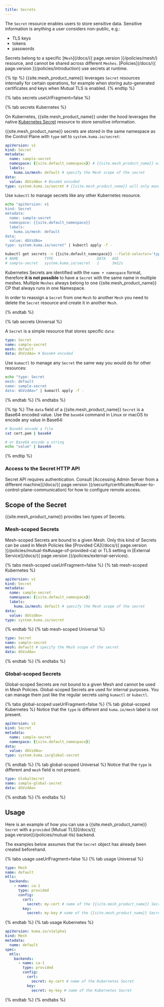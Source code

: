 ```yaml
---
title: Secrets
---
```


The `Secret` resource enables users to store sensitive data.
Sensitive information is anything a user considers non-public, e.g.:

- TLS keys
- tokens
- passwords

Secrets belong to a specific [`Mesh`](/docs/{{ page.version }}/policies/mesh/) resource, and cannot be shared across different `Meshes`.
[Policies](/docs/{{ page.version }}/policies/introduction) use secrets at runtime.

{% tip %}
{{site.mesh_product_name}} leverages `Secret` resources internally for certain operations,
for example when storing auto-generated certificates and keys when Mutual TLS is enabled.
{% endtip %}

{% tabs secrets useUrlFragment=false %}

{% tab secrets Kubernetes %}

On Kubernetes, {{site.mesh_product_name}} under the hood leverages the native [Kubernetes Secret](https://kubernetes.io/docs/concepts/configuration/secret/) resource to store sensitive information.

{{site.mesh_product_name}} secrets are stored in the same namespace as the Control Plane with `type` set to `system.kuma.io/secret`:

```yaml
apiVersion: v1
kind: Secret
metadata:
  name: sample-secret
  namespace: {{site.default_namespace}} # {{site.mesh_product_name}} will only manage secrets in the same namespace as the CP
  labels:
    kuma.io/mesh: default # specify the Mesh scope of the secret
data:
  value: dGVzdAo= # Base64 encoded
type: system.kuma.io/secret # {{site.mesh_product_name}} will only manage secrets of this type
```

Use `kubectl` to manage secrets like any other Kubernetes resource.

```sh
echo "apiVersion: v1
kind: Secret
metadata:
  name: sample-secret
  namespace: {{site.default_namespace}}
  labels:
    kuma.io/mesh: default
data:
  value: dGVzdAo=
type: system.kuma.io/secret" | kubectl apply -f -

kubectl get secrets -n {{site.default_namespace}} --field-selector='type=system.kuma.io/secret'
# NAME            TYPE                    DATA   AGE
# sample-secret   system.kuma.io/secret   1      3m12s
```

Kubernetes Secrets are identified with the `name + namespace` format,
therefore **it is not possible** to have a `Secret` with the same name in multiple meshes.
Multiple `Meshes` always belong to one {{site.mesh_product_name}} CP that always runs in one Namespace.

In order to reassign a `Secret` from one `Mesh` to another `Mesh` you need to delete the `Secret` resource and create it in another `Mesh`.

{% endtab %}

{% tab secrets Universal %}

A `Secret` is a simple resource that stores specific `data`:

```yaml
type: Secret
name: sample-secret
mesh: default
data: dGVzdAo= # Base64 encoded
```

Use `kumactl` to manage any `Secret` the same way you would do for other resources:

```sh
echo "type: Secret
mesh: default
name: sample-secret
data: dGVzdAo=" | kumactl apply -f -
```

{% endtab %}
{% endtabs %}

{% tip %}
The `data` field of a {{site.mesh_product_name}} `Secret` is a Base64 encoded value.
Use the `base64` command in Linux or macOS to encode any value in Base64:

```sh
# Base64 encode a file
cat cert.pem | base64

# or Base64 encode a string
echo "value" | base64
```

{% endtip %}

### Access to the Secret HTTP API

Secret API requires authentication.
Consult [Accessing Admin Server from a different machine](/docs/{{ page.version }}/security/certificates/#user-to-control-plane-communication) for how to configure remote access.

## Scope of the Secret

{{site.mesh_product_name}} provides two types of Secrets.

### Mesh-scoped Secrets

Mesh-scoped Secrets are bound to a given Mesh.
Only this kind of Secrets can be used in Mesh Policies like [Provided CA](/docs/{{ page.version }}/policies/mutual-tls#usage-of-provided-ca) or TLS setting in [External Service](/docs/{{ page.version }}/policies/external-services).

{% tabs mesh-scoped useUrlFragment=false %}
{% tab mesh-scoped Kubernetes %}

```yaml
apiVersion: v1
kind: Secret
metadata:
  name: sample-secret
  namespace: {{site.default_namespace}}
  labels:
    kuma.io/mesh: default # specify the Mesh scope of the secret
data:
  value: dGVzdAo=
type: system.kuma.io/secret
```

{% endtab %}
{% tab mesh-scoped Universal %}

```yaml
type: Secret
name: sample-secret
mesh: default # specify the Mesh scope of the secret
data: dGVzdAo=
```

{% endtab %}
{% endtabs %}

### Global-scoped Secrets

Global-scoped Secrets are not bound to a given Mesh and cannot be used in Mesh Policies.
Global-scoped Secrets are used for internal purposes.
You can manage them just like the regular secrets using `kumactl` or `kubectl`.

{% tabs global-scoped useUrlFragment=false %}
{% tab global-scoped Kubernetes %}
Notice that the `type` is different and `kuma.io/mesh` label is not present.

```yaml
apiVersion: v1
kind: Secret
metadata:
  name: sample-secret
  namespace: {{site.default_namespace}}
data:
  value: dGVzdAo=
type: system.kuma.io/global-secret
```

{% endtab %}
{% tab global-scoped Universal %}
Notice that the `type` is different and `mesh` field is not present.

```yaml
type: GlobalSecret
name: sample-global-secret
data: dGVzdAo=
```

{% endtab %}
{% endtabs %}

## Usage

Here is an example of how you can use a {{site.mesh_product_name}} `Secret` with a `provided` [Mutual TLS](/docs/{{ page.version}}/policies/mutual-tls) backend.

The examples below assumes that the `Secret` object has already been created beforehand.

{% tabs usage useUrlFragment=false %}
{% tab usage Universal %}

```yaml
type: Mesh
name: default
mtls:
  backends:
    - name: ca-1
      type: provided
      config:
        cert:
          secret: my-cert # name of the {{site.mesh_product_name}} Secret
        key:
          secret: my-key # name of the {{site.mesh_product_name}} Secret
```

{% endtab %}
{% tab usage Kubernetes %}

```yaml
apiVersion: kuma.io/v1alpha1
kind: Mesh
metadata:
  name: default
spec:
  mtls:
    backends:
      - name: ca-1
        type: provided
        config:
          cert:
            secret: my-cert # name of the Kubernetes Secret
          key:
            secret: my-key # name of the Kubernetes Secret
```

{% endtab %}
{% endtabs %}
